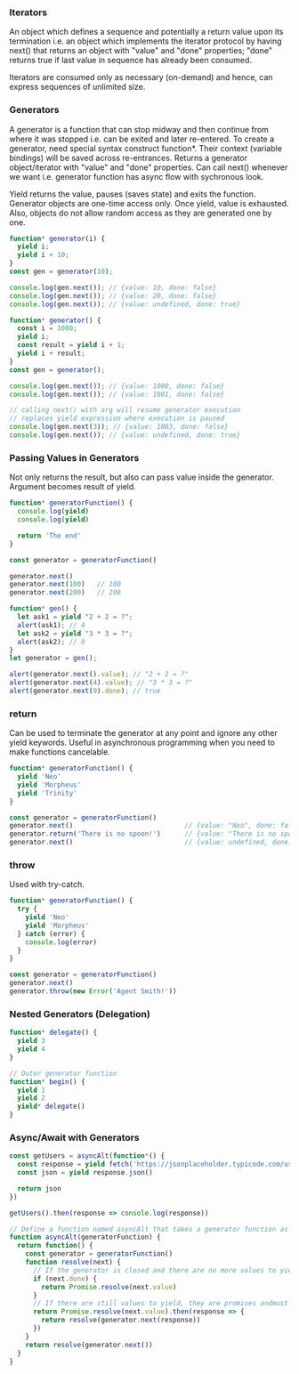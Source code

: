 ### Iterators

An object which defines a sequence and potentially a return value upon its termination i.e. an object which implements the iterator protocol by having next() that returns an object with "value" and "done" properties; "done" returns true if last value in sequence has already been consumed.

Iterators are consumed only as necessary (on-demand) and hence, can express sequences of unlimited size.

### Generators

A generator is a function that can stop midway and then continue from where it was stopped i.e. can be exited and later re-entered. To create a generator, need special syntax construct function\*. Their context (variable bindings) will be saved across re-entrances. Returns a generator object/iterator with "value" and "done" properties. Can call next() whenever we want i.e. generator function has async flow with sychronous look.

Yield returns the value, pauses (saves state) and exits the function. Generator objects are one-time access only. Once yield, value is exhausted. Also, objects do not allow random access as they are generated one by one.

```js
function* generator(i) {
  yield i;
  yield i + 10;
}
const gen = generator(10);

console.log(gen.next()); // {value: 10, done: false}
console.log(gen.next()); // {value: 20, done: false}
console.log(gen.next()); // {value: undefined, done: true}
```

```js
function* generator() {
  const i = 1000;
  yield i;
  const result = yield i + 1;
  yield i + result;
}
const gen = generator();

console.log(gen.next()); // {value: 1000, done: false}
console.log(gen.next()); // {value: 1001, done: false}

// calling next() with arg will resume generator execution
// replaces yield expression where execution is paused
console.log(gen.next(3)); // {value: 1003, done: false}
console.log(gen.next()); // {value: undefined, done: true}
```

### Passing Values in Generators

Not only returns the result, but also can pass value inside the generator. Argument becomes result of yield.

```js
function* generatorFunction() {
  console.log(yield)
  console.log(yield)

  return 'The end'
}

const generator = generatorFunction()

generator.next()
generator.next(100)   // 100
generator.next(200)   // 200
```

```js
function* gen() {
  let ask1 = yield "2 + 2 = ?";
  alert(ask1); // 4
  let ask2 = yield "3 * 3 = ?";
  alert(ask2); // 9
}
let generator = gen();

alert(generator.next().value); // "2 + 2 = ?"
alert(generator.next(4).value); // "3 * 3 = ?"
alert(generator.next(9).done); // true
```

### return

Can be used to terminate the generator at any point and ignore any other yield keywords. Useful in asynchronous programming when you need to make functions cancelable.

```js
function* generatorFunction() {
  yield 'Neo'
  yield 'Morpheus'
  yield 'Trinity'
}

const generator = generatorFunction()
generator.next()                            // {value: "Neo", done: false}
generator.return('There is no spoon!')      // {value: "There is no spoon!", done: true}
generator.next()                            // {value: undefined, done: true}

```

### throw

Used with try-catch.

```js
function* generatorFunction() {
  try {
    yield 'Neo'
    yield 'Morpheus'
  } catch (error) {
    console.log(error)
  }
}

const generator = generatorFunction()
generator.next()
generator.throw(new Error('Agent Smith!'))
```

### Nested Generators (Delegation)

```js
function* delegate() {
  yield 3
  yield 4
}

// Outer generator function
function* begin() {
  yield 1
  yield 2
  yield* delegate()
}
```

### Async/Await with Generators

```js
const getUsers = asyncAlt(function*() {
  const response = yield fetch('https://jsonplaceholder.typicode.com/users')
  const json = yield response.json()

  return json
})

getUsers().then(response => console.log(response))

// Define a function named asyncAlt that takes a generator function as an argument
function asyncAlt(generatorFunction) {
  return function() {
    const generator = generatorFunction()
    function resolve(next) {
      // If the generator is closed and there are no more values to yield, resolve the last value
      if (next.done) {
        return Promise.resolve(next.value)
      }
      // If there are still values to yield, they are promises andmust be resolved.
      return Promise.resolve(next.value).then(response => {
        return resolve(generator.next(response))
      })
    }
    return resolve(generator.next())
  }
}
```
